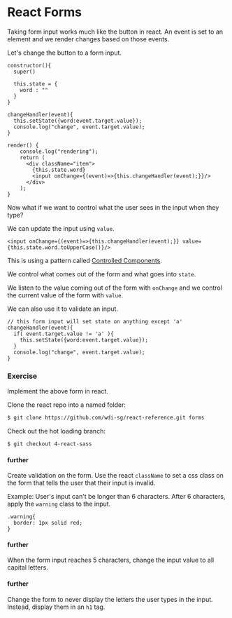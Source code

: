 # React Forms

Taking form input works much like the button in react. An event is set to an element and we render changes based on those events.

Let's change the button to a form input.

```
constructor(){
  super()

  this.state = {
    word : ""
  }
}

changeHandler(event){
  this.setState({word:event.target.value});
  console.log("change", event.target.value);
}

render() {
    console.log("rendering");
    return (
      <div className="item">
        {this.state.word}
        <input onChange={(event)=>{this.changeHandler(event);}}/>
      </div>
    );
}
```

Now what if we want to control what the user sees in the input when they type?

We can update the input using `value`.

```
<input onChange={(event)=>{this.changeHandler(event);}} value={this.state.word.toUpperCase()}/>
```

This is using a pattern called [Controlled Components](https://reactjs.org/docs/forms.html).

We control what comes out of the form and what goes into `state`.

We listen to the value coming out of the form with `onChange` and we control the current value of the form with `value`.

We can also use it to validate an input.

```
// this form input will set state on anything except 'a'
changeHandler(event){
  if( event.target.value != 'a' ){
    this.setState({word:event.target.value});
  }
  console.log("change", event.target.value);
}
```

### Exercise
Implement the above form in react.

Clone the react repo into a named folder:

```bash
$ git clone https://github.com/wdi-sg/react-reference.git forms
```

Check out the hot loading branch:

```bash
$ git checkout 4-react-sass
```

#### further
Create validation on the form. Use the react `className` to set a css class on the form that tells the user that their input is invalid.

Example: User's input can't be longer than 6 characters. After 6 characters, apply the `warning` class to the input.

```
.warning{
  border: 1px solid red;
}
```

#### further
When the form input reaches 5 characters, change the input value to all capital letters.

#### further
Change the form to never display the letters the user types in the input. Instead, display them in an `h1` tag.
